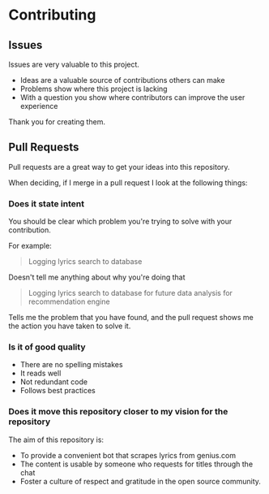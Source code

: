 # Contributing

## Issues

Issues are very valuable to this project.

  - Ideas are a valuable source of contributions others can make
  - Problems show where this project is lacking
  - With a question you show where contributors can improve the user
    experience

Thank you for creating them.

## Pull Requests

Pull requests are a great way to get your ideas into this repository.

When deciding, if I merge in a pull request I look at the following
things:

### Does it state intent

You should be clear which problem you're trying to solve with your
contribution.

For example:

> Logging lyrics search to database

Doesn't tell me anything about why you're doing that

> Logging lyrics search to database for future data analysis for recommendation engine

Tells me the problem that you have found, and the pull request shows me
the action you have taken to solve it.

### Is it of good quality

  - There are no spelling mistakes
  - It reads well
  - Not redundant code
  - Follows best practices


### Does it move this repository closer to my vision for the repository

The aim of this repository is:

  - To provide a convenient bot that scrapes lyrics from genius.com
  - The content is usable by someone who requests for titles through the chat
  - Foster a culture of respect and gratitude in the open source
    community.